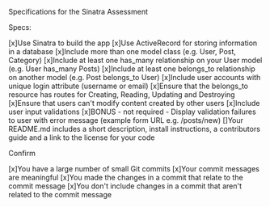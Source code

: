 Specifications for the Sinatra Assessment

Specs:

 [x]Use Sinatra to build the app
 [x]Use ActiveRecord for storing information in a database
 [x]Include more than one model class (e.g. User, Post, Category)
 [x]Include at least one has_many relationship on your User model (e.g. User    has_many Posts)
 [x]Include at least one belongs_to relationship on another model (e.g. Post belongs_to User)
 [x]Include user accounts with unique login attribute (username or email)
 [x]Ensure that the belongs_to resource has routes for Creating, Reading, Updating and Destroying
 [x]Ensure that users can't modify content created by other users
 [x]Include user input validations
 [x]BONUS - not required - Display validation failures to user with error message (example form URL e.g. /posts/new)
 []Your README.md includes a short description, install instructions, a contributors guide and a link to the license for your code

Confirm

 [x]You have a large number of small Git commits
 [x]Your commit messages are meaningful
 [x]You made the changes in a commit that relate to the commit message
 [x]You don't include changes in a commit that aren't related to the commit message